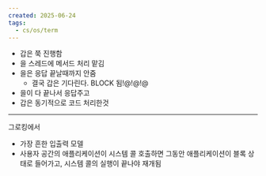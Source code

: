 ```yaml
---
created: 2025-06-24
tags:
  - cs/os/term
---
```

- 갑은 쭉 진행함
- 을 스레드에 메서드 처리 맡김
- 을은 응답 끝날때까지 안줌
	- 결국 갑은 기다린다. BLOCK 됨!@!@!@
- 을이 다 끝나서 응답주고
- 갑은 동기적으로 코드 처리한것
---
그로킹에서

- 가장 흔한 입출력 모델
- 사용자 공간의 애플리케이션이 시스템 콜 호출하면 그동안 애플리케이션이 블록 상태로 들어가고, 시스템 콜의 실행이 끝나야 재개됨